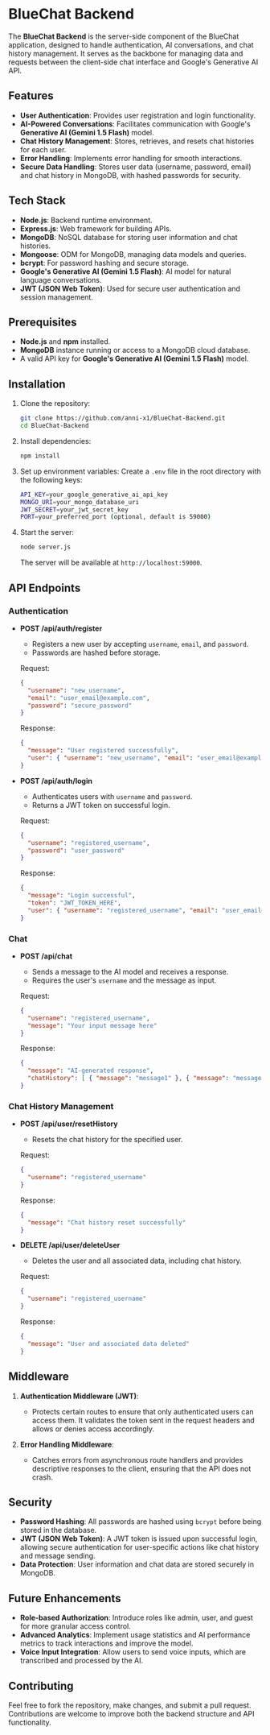 # BlueChat Backend

The **BlueChat Backend** is the server-side component of the BlueChat application, designed to handle authentication, AI conversations, and chat history management. It serves as the backbone for managing data and requests between the client-side chat interface and Google's Generative AI API.

## Features

- **User Authentication**: Provides user registration and login functionality.
- **AI-Powered Conversations**: Facilitates communication with Google's **Generative AI (Gemini 1.5 Flash)** model.
- **Chat History Management**: Stores, retrieves, and resets chat histories for each user.
- **Error Handling**: Implements error handling for smooth interactions.
- **Secure Data Handling**: Stores user data (username, password, email) and chat history in MongoDB, with hashed passwords for security.

## Tech Stack

- **Node.js**: Backend runtime environment.
- **Express.js**: Web framework for building APIs.
- **MongoDB**: NoSQL database for storing user information and chat histories.
- **Mongoose**: ODM for MongoDB, managing data models and queries.
- **bcrypt**: For password hashing and secure storage.
- **Google's Generative AI (Gemini 1.5 Flash)**: AI model for natural language conversations.
- **JWT (JSON Web Token)**: Used for secure user authentication and session management.

## Prerequisites

- **Node.js** and **npm** installed.
- **MongoDB** instance running or access to a MongoDB cloud database.
- A valid API key for **Google's Generative AI (Gemini 1.5 Flash)** model.

## Installation

1. Clone the repository:
   ```bash
   git clone https://github.com/anni-x1/BlueChat-Backend.git
   cd BlueChat-Backend
   ```

2. Install dependencies:
   ```bash
   npm install
   ```

3. Set up environment variables:
   Create a `.env` file in the root directory with the following keys:
   ```bash
   API_KEY=your_google_generative_ai_api_key
   MONGO_URI=your_mongo_database_uri
   JWT_SECRET=your_jwt_secret_key
   PORT=your_preferred_port (optional, default is 59000)
   ```

4. Start the server:
   ```bash
   node server.js
   ```

   The server will be available at `http://localhost:59000`.

## API Endpoints

### Authentication

- **POST /api/auth/register**
  - Registers a new user by accepting `username`, `email`, and `password`.
  - Passwords are hashed before storage.
  
  Request:
  ```json
  {
    "username": "new_username",
    "email": "user_email@example.com",
    "password": "secure_password"
  }
  ```

  Response:
  ```json
  {
    "message": "User registered successfully",
    "user": { "username": "new_username", "email": "user_email@example.com" }
  }
  ```

- **POST /api/auth/login**
  - Authenticates users with `username` and `password`.
  - Returns a JWT token on successful login.
  
  Request:
  ```json
  {
    "username": "registered_username",
    "password": "user_password"
  }
  ```

  Response:
  ```json
  {
    "message": "Login successful",
    "token": "JWT_TOKEN_HERE",
    "user": { "username": "registered_username", "email": "user_email@example.com" }
  }
  ```

### Chat

- **POST /api/chat**
  - Sends a message to the AI model and receives a response.
  - Requires the user's `username` and the message as input.

  Request:
  ```json
  {
    "username": "registered_username",
    "message": "Your input message here"
  }
  ```

  Response:
  ```json
  {
    "message": "AI-generated response",
    "chatHistory": [ { "message": "message1" }, { "message": "message2" } ]
  }
  ```

### Chat History Management

- **POST /api/user/resetHistory**
  - Resets the chat history for the specified user.
  
  Request:
  ```json
  {
    "username": "registered_username"
  }
  ```

  Response:
  ```json
  {
    "message": "Chat history reset successfully"
  }
  ```

- **DELETE /api/user/deleteUser**
  - Deletes the user and all associated data, including chat history.
  
  Request:
  ```json
  {
    "username": "registered_username"
  }
  ```

  Response:
  ```json
  {
    "message": "User and associated data deleted"
  }
  ```

## Middleware

1. **Authentication Middleware (JWT)**:
   - Protects certain routes to ensure that only authenticated users can access them. It validates the token sent in the request headers and allows or denies access accordingly.

2. **Error Handling Middleware**:
   - Catches errors from asynchronous route handlers and provides descriptive responses to the client, ensuring that the API does not crash.

## Security

- **Password Hashing**: All passwords are hashed using `bcrypt` before being stored in the database.
- **JWT (JSON Web Token)**: A JWT token is issued upon successful login, allowing secure authentication for user-specific actions like chat history and message sending.
- **Data Protection**: User information and chat data are stored securely in MongoDB.

## Future Enhancements

- **Role-based Authorization**: Introduce roles like admin, user, and guest for more granular access control.
- **Advanced Analytics**: Implement usage statistics and AI performance metrics to track interactions and improve the model.
- **Voice Input Integration**: Allow users to send voice inputs, which are transcribed and processed by the AI.

## Contributing

Feel free to fork the repository, make changes, and submit a pull request. Contributions are welcome to improve both the backend structure and API functionality.
